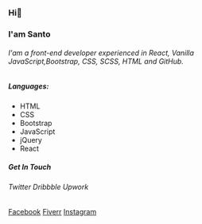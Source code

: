 ### Hi👋
### I'am Santo

###### I'am a front-end developer experienced in React, Vanilla JavaScript,Bootstrap, CSS, SCSS, HTML and GitHub.

##### Languages:
- HTML
- CSS
- Bootstrap
- JavaScript
- jQuery
- React

##### Get In Touch
###### Twitter Dribbble Upwork
[Facebook](https://facebook.com/SantoKhan1999) [Fiverr](https://fiverr.com/santokhan494) [Instagram](https://facebook.com/santokhan1999)
<!--
**santokhan/santokhan** is a ✨ _special_ ✨ repository because its `README.md` (this file) appears on your GitHub profile.

Here are some ideas to get you started:

- 🔭 I’m currently working on ...
- 🌱 I’m currently learning ...
- 👯 I’m looking to collaborate on ...
- 🤔 I’m looking for help with ...
- 💬 Ask me about ...
- 📫 How to reach me: ...
- 😄 Pronouns: ...
- ⚡ Fun fact: ...
-->
